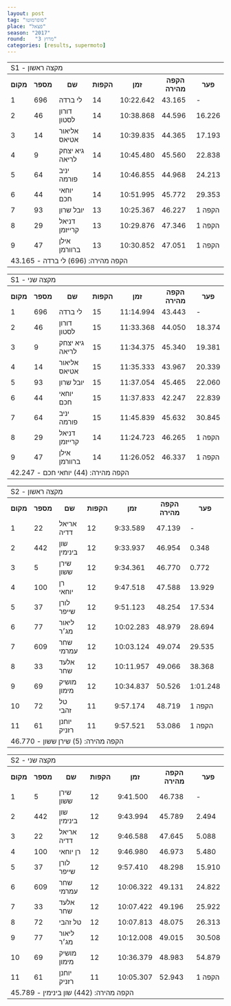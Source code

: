 ```yaml
---
layout: post
tag: "סופרמוטו"
place: "פצאל"
season: "2017"
round:   "מרוץ 3"
categories: [results, supermoto]
---
```

<table class="line_color">
    <tr>
        <td colspan="99" class="title_font">S1 - מקצה ראשון</td>
    </tr>
    <tr class="rnkh_bkcolor">
        <th class="rnkh_font">מקום</th>
        <th class="rnkh_font">מספר</th>
        <th class="rnkh_font">שם</th>
        <th class="rnkh_font">הקפות</th>
        <th class="rnkh_font">זמן</th>
        <th class="rnkh_font">הקפה מהירה</th>
        <th class="rnkh_font">פער</th>
    </tr>
    <tr class="rnk_bkcolor">
        <td class="rnk_font">1</td>
        <td class="rnk_font">696</td>
        <td class="rnk_font">לי ברדה</td>
        <td class="rnk_font">14</td>
        <td class="rnk_font">10:22.642</td>
        <td class="rnk_font">43.165</td>
        <td class="rnk_font">-</td>
    </tr>
    <tr class="rnk_bkcolor">
        <td class="rnk_font">2</td>
        <td class="rnk_font">46</td>
        <td class="rnk_font">דורון לסטון</td>
        <td class="rnk_font">14</td>
        <td class="rnk_font">10:38.868</td>
        <td class="rnk_font">44.596</td>
        <td class="rnk_font">16.226</td>
    </tr>
    <tr class="rnk_bkcolor">
        <td class="rnk_font">3</td>
        <td class="rnk_font">14</td>
        <td class="rnk_font">אליאור אטיאס</td>
        <td class="rnk_font">14</td>
        <td class="rnk_font">10:39.835</td>
        <td class="rnk_font">44.365</td>
        <td class="rnk_font">17.193</td>
    </tr>
    <tr class="rnk_bkcolor">
        <td class="rnk_font">4</td>
        <td class="rnk_font">9</td>
        <td class="rnk_font">גיא יצחק לריאה</td>
        <td class="rnk_font">14</td>
        <td class="rnk_font">10:45.480</td>
        <td class="rnk_font">45.560</td>
        <td class="rnk_font">22.838</td>
    </tr>
    <tr class="rnk_bkcolor">
        <td class="rnk_font">5</td>
        <td class="rnk_font">64</td>
        <td class="rnk_font">יניב פורמה</td>
        <td class="rnk_font">14</td>
        <td class="rnk_font">10:46.855</td>
        <td class="rnk_font">44.968</td>
        <td class="rnk_font">24.213</td>
    </tr>
    <tr class="rnk_bkcolor">
        <td class="rnk_font">6</td>
        <td class="rnk_font">44</td>
        <td class="rnk_font">יוחאי חכם</td>
        <td class="rnk_font">14</td>
        <td class="rnk_font">10:51.995</td>
        <td class="rnk_font">45.772</td>
        <td class="rnk_font">29.353</td>
    </tr>
    <tr class="rnk_bkcolor">
        <td class="rnk_font">7</td>
        <td class="rnk_font">93</td>
        <td class="rnk_font">יובל שרון</td>
        <td class="rnk_font">13</td>
        <td class="rnk_font">10:25.367</td>
        <td class="rnk_font">46.227</td>
        <td class="rnk_font">1 הקפה</td>
    </tr>
    <tr class="rnk_bkcolor">
        <td class="rnk_font">8</td>
        <td class="rnk_font">29</td>
        <td class="rnk_font">דניאל קרייזמן</td>
        <td class="rnk_font">13</td>
        <td class="rnk_font">10:29.876</td>
        <td class="rnk_font">47.346</td>
        <td class="rnk_font">1 הקפה</td>
    </tr>
    <tr class="rnk_bkcolor">
        <td class="rnk_font">9</td>
        <td class="rnk_font">47</td>
        <td class="rnk_font">אילן ברוורמן</td>
        <td class="rnk_font">13</td>
        <td class="rnk_font">10:30.852</td>
        <td class="rnk_font">47.051</td>
        <td class="rnk_font">1 הקפה</td>
    </tr>
    <tr>
        <td colspan="99" class="comment_font">הקפה מהירה: (696) לי ברדה - 43.165</td>
    </tr>
</table>
<table class="line_color">
    <tr>
        <td colspan="99" class="title_font">S1 - מקצה שני</td>
    </tr>
    <tr class="rnkh_bkcolor">
        <th class="rnkh_font">מקום</th>
        <th class="rnkh_font">מספר</th>
        <th class="rnkh_font">שם</th>
        <th class="rnkh_font">הקפות</th>
        <th class="rnkh_font">זמן</th>
        <th class="rnkh_font">הקפה מהירה</th>
        <th class="rnkh_font">פער</th>
    </tr>
    <tr class="rnk_bkcolor">
        <td class="rnk_font">1</td>
        <td class="rnk_font">696</td>
        <td class="rnk_font">לי ברדה</td>
        <td class="rnk_font">15</td>
        <td class="rnk_font">11:14.994</td>
        <td class="rnk_font">43.443</td>
        <td class="rnk_font">-</td>
    </tr>
    <tr class="rnk_bkcolor">
        <td class="rnk_font">2</td>
        <td class="rnk_font">46</td>
        <td class="rnk_font">דורון לסטון</td>
        <td class="rnk_font">15</td>
        <td class="rnk_font">11:33.368</td>
        <td class="rnk_font">44.050</td>
        <td class="rnk_font">18.374</td>
    </tr>
    <tr class="rnk_bkcolor">
        <td class="rnk_font">3</td>
        <td class="rnk_font">9</td>
        <td class="rnk_font">גיא יצחק לריאה</td>
        <td class="rnk_font">15</td>
        <td class="rnk_font">11:34.375</td>
        <td class="rnk_font">45.340</td>
        <td class="rnk_font">19.381</td>
    </tr>
    <tr class="rnk_bkcolor">
        <td class="rnk_font">4</td>
        <td class="rnk_font">14</td>
        <td class="rnk_font">אליאור אטיאס</td>
        <td class="rnk_font">15</td>
        <td class="rnk_font">11:35.333</td>
        <td class="rnk_font">43.967</td>
        <td class="rnk_font">20.339</td>
    </tr>
    <tr class="rnk_bkcolor">
        <td class="rnk_font">5</td>
        <td class="rnk_font">93</td>
        <td class="rnk_font">יובל שרון</td>
        <td class="rnk_font">15</td>
        <td class="rnk_font">11:37.054</td>
        <td class="rnk_font">45.465</td>
        <td class="rnk_font">22.060</td>
    </tr>
    <tr class="rnk_bkcolor">
        <td class="rnk_font">6</td>
        <td class="rnk_font">44</td>
        <td class="rnk_font">יוחאי חכם</td>
        <td class="rnk_font">15</td>
        <td class="rnk_font">11:37.833</td>
        <td class="rnk_font">42.247</td>
        <td class="rnk_font">22.839</td>
    </tr>
    <tr class="rnk_bkcolor">
        <td class="rnk_font">7</td>
        <td class="rnk_font">64</td>
        <td class="rnk_font">יניב פורמה</td>
        <td class="rnk_font">15</td>
        <td class="rnk_font">11:45.839</td>
        <td class="rnk_font">45.632</td>
        <td class="rnk_font">30.845</td>
    </tr>
    <tr class="rnk_bkcolor">
        <td class="rnk_font">8</td>
        <td class="rnk_font">29</td>
        <td class="rnk_font">דניאל קרייזמן</td>
        <td class="rnk_font">14</td>
        <td class="rnk_font">11:24.723</td>
        <td class="rnk_font">46.265</td>
        <td class="rnk_font">1 הקפה</td>
    </tr>
    <tr class="rnk_bkcolor">
        <td class="rnk_font">9</td>
        <td class="rnk_font">47</td>
        <td class="rnk_font">אילן ברוורמן</td>
        <td class="rnk_font">14</td>
        <td class="rnk_font">11:26.052</td>
        <td class="rnk_font">46.337</td>
        <td class="rnk_font">1 הקפה</td>
    </tr>
    <tr>
        <td colspan="99" class="comment_font">הקפה מהירה: (44) יוחאי חכם - 42.247</td>
    </tr>
</table>
<table class="line_color">
    <tr>
        <td colspan="99" class="title_font">S2 - מקצה ראשון</td>
    </tr>
    <tr class="rnkh_bkcolor">
        <th class="rnkh_font">מקום</th>
        <th class="rnkh_font">מספר</th>
        <th class="rnkh_font">שם</th>
        <th class="rnkh_font">הקפות</th>
        <th class="rnkh_font">זמן</th>
        <th class="rnkh_font">הקפה מהירה</th>
        <th class="rnkh_font">פער</th>
    </tr>
    <tr class="rnk_bkcolor">
        <td class="rnk_font">1</td>
        <td class="rnk_font">22</td>
        <td class="rnk_font">אריאל דדיה</td>
        <td class="rnk_font">12</td>
        <td class="rnk_font">9:33.589</td>
        <td class="rnk_font">47.139</td>
        <td class="rnk_font">-</td>
    </tr>
    <tr class="rnk_bkcolor">
        <td class="rnk_font">2</td>
        <td class="rnk_font">442</td>
        <td class="rnk_font">שון בינימין</td>
        <td class="rnk_font">12</td>
        <td class="rnk_font">9:33.937</td>
        <td class="rnk_font">46.954</td>
        <td class="rnk_font">0.348</td>
    </tr>
    <tr class="rnk_bkcolor">
        <td class="rnk_font">3</td>
        <td class="rnk_font">5</td>
        <td class="rnk_font">שירן ששון</td>
        <td class="rnk_font">12</td>
        <td class="rnk_font">9:34.361</td>
        <td class="rnk_font">46.770</td>
        <td class="rnk_font">0.772</td>
    </tr>
    <tr class="rnk_bkcolor">
        <td class="rnk_font">4</td>
        <td class="rnk_font">100</td>
        <td class="rnk_font">רן יוחאי</td>
        <td class="rnk_font">12</td>
        <td class="rnk_font">9:47.518</td>
        <td class="rnk_font">47.588</td>
        <td class="rnk_font">13.929</td>
    </tr>
    <tr class="rnk_bkcolor">
        <td class="rnk_font">5</td>
        <td class="rnk_font">37</td>
        <td class="rnk_font">לורן שייפר</td>
        <td class="rnk_font">12</td>
        <td class="rnk_font">9:51.123</td>
        <td class="rnk_font">48.254</td>
        <td class="rnk_font">17.534</td>
    </tr>
    <tr class="rnk_bkcolor">
        <td class="rnk_font">6</td>
        <td class="rnk_font">77</td>
        <td class="rnk_font">ליאור מג׳ר</td>
        <td class="rnk_font">12</td>
        <td class="rnk_font">10:02.283</td>
        <td class="rnk_font">48.979</td>
        <td class="rnk_font">28.694</td>
    </tr>
    <tr class="rnk_bkcolor">
        <td class="rnk_font">7</td>
        <td class="rnk_font">609</td>
        <td class="rnk_font">שחר עמרמי</td>
        <td class="rnk_font">12</td>
        <td class="rnk_font">10:03.124</td>
        <td class="rnk_font">49.074</td>
        <td class="rnk_font">29.535</td>
    </tr>
    <tr class="rnk_bkcolor">
        <td class="rnk_font">8</td>
        <td class="rnk_font">33</td>
        <td class="rnk_font">אלעד שחר</td>
        <td class="rnk_font">12</td>
        <td class="rnk_font">10:11.957</td>
        <td class="rnk_font">49.066</td>
        <td class="rnk_font">38.368</td>
    </tr>
    <tr class="rnk_bkcolor">
        <td class="rnk_font">9</td>
        <td class="rnk_font">69</td>
        <td class="rnk_font">מושיק מימון</td>
        <td class="rnk_font">12</td>
        <td class="rnk_font">10:34.837</td>
        <td class="rnk_font">50.526</td>
        <td class="rnk_font">1:01.248</td>
    </tr>
    <tr class="rnk_bkcolor">
        <td class="rnk_font">10</td>
        <td class="rnk_font">72</td>
        <td class="rnk_font">טל זהבי</td>
        <td class="rnk_font">11</td>
        <td class="rnk_font">9:57.174</td>
        <td class="rnk_font">48.719</td>
        <td class="rnk_font">1 הקפה</td>
    </tr>
    <tr class="rnk_bkcolor">
        <td class="rnk_font">11</td>
        <td class="rnk_font">61</td>
        <td class="rnk_font">יוחנן רזניק</td>
        <td class="rnk_font">11</td>
        <td class="rnk_font">9:57.521</td>
        <td class="rnk_font">53.086</td>
        <td class="rnk_font">1 הקפה</td>
    </tr>
    <tr>
        <td colspan="99" class="comment_font">הקפה מהירה: (5) שירן ששון - 46.770</td>
    </tr>
</table>
<table class="line_color">
    <tr>
        <td colspan="99" class="title_font">S2 - מקצה שני</td>
    </tr>
    <tr class="rnkh_bkcolor">
        <th class="rnkh_font">מקום</th>
        <th class="rnkh_font">מספר</th>
        <th class="rnkh_font">שם</th>
        <th class="rnkh_font">הקפות</th>
        <th class="rnkh_font">זמן</th>
        <th class="rnkh_font">הקפה מהירה</th>
        <th class="rnkh_font">פער</th>
    </tr>
    <tr class="rnk_bkcolor">
        <td class="rnk_font">1</td>
        <td class="rnk_font">5</td>
        <td class="rnk_font">שירן ששון</td>
        <td class="rnk_font">12</td>
        <td class="rnk_font">9:41.500</td>
        <td class="rnk_font">46.738</td>
        <td class="rnk_font">-</td>
    </tr>
    <tr class="rnk_bkcolor">
        <td class="rnk_font">2</td>
        <td class="rnk_font">442</td>
        <td class="rnk_font">שון בינימין</td>
        <td class="rnk_font">12</td>
        <td class="rnk_font">9:43.994</td>
        <td class="rnk_font">45.789</td>
        <td class="rnk_font">2.494</td>
    </tr>
    <tr class="rnk_bkcolor">
        <td class="rnk_font">3</td>
        <td class="rnk_font">22</td>
        <td class="rnk_font">אריאל דדיה</td>
        <td class="rnk_font">12</td>
        <td class="rnk_font">9:46.588</td>
        <td class="rnk_font">47.645</td>
        <td class="rnk_font">5.088</td>
    </tr>
    <tr class="rnk_bkcolor">
        <td class="rnk_font">4</td>
        <td class="rnk_font">100</td>
        <td class="rnk_font">רן יוחאי</td>
        <td class="rnk_font">12</td>
        <td class="rnk_font">9:46.980</td>
        <td class="rnk_font">46.973</td>
        <td class="rnk_font">5.480</td>
    </tr>
    <tr class="rnk_bkcolor">
        <td class="rnk_font">5</td>
        <td class="rnk_font">37</td>
        <td class="rnk_font">לורן שייפר</td>
        <td class="rnk_font">12</td>
        <td class="rnk_font">9:57.410</td>
        <td class="rnk_font">48.298</td>
        <td class="rnk_font">15.910</td>
    </tr>
    <tr class="rnk_bkcolor">
        <td class="rnk_font">6</td>
        <td class="rnk_font">609</td>
        <td class="rnk_font">שחר עמרמי</td>
        <td class="rnk_font">12</td>
        <td class="rnk_font">10:06.322</td>
        <td class="rnk_font">49.131</td>
        <td class="rnk_font">24.822</td>
    </tr>
    <tr class="rnk_bkcolor">
        <td class="rnk_font">7</td>
        <td class="rnk_font">33</td>
        <td class="rnk_font">אלעד שחר</td>
        <td class="rnk_font">12</td>
        <td class="rnk_font">10:07.422</td>
        <td class="rnk_font">49.196</td>
        <td class="rnk_font">25.922</td>
    </tr>
    <tr class="rnk_bkcolor">
        <td class="rnk_font">8</td>
        <td class="rnk_font">72</td>
        <td class="rnk_font">טל זהבי</td>
        <td class="rnk_font">12</td>
        <td class="rnk_font">10:07.813</td>
        <td class="rnk_font">48.075</td>
        <td class="rnk_font">26.313</td>
    </tr>
    <tr class="rnk_bkcolor">
        <td class="rnk_font">9</td>
        <td class="rnk_font">77</td>
        <td class="rnk_font">ליאור מג׳ר</td>
        <td class="rnk_font">12</td>
        <td class="rnk_font">10:12.008</td>
        <td class="rnk_font">49.015</td>
        <td class="rnk_font">30.508</td>
    </tr>
    <tr class="rnk_bkcolor">
        <td class="rnk_font">10</td>
        <td class="rnk_font">69</td>
        <td class="rnk_font">מושיק מימון</td>
        <td class="rnk_font">12</td>
        <td class="rnk_font">10:36.379</td>
        <td class="rnk_font">48.983</td>
        <td class="rnk_font">54.879</td>
    </tr>
    <tr class="rnk_bkcolor">
        <td class="rnk_font">11</td>
        <td class="rnk_font">61</td>
        <td class="rnk_font">יוחנן רזניק</td>
        <td class="rnk_font">11</td>
        <td class="rnk_font">10:05.307</td>
        <td class="rnk_font">52.943</td>
        <td class="rnk_font">1 הקפה</td>
    </tr>
    <tr>
        <td colspan="99" class="comment_font">הקפה מהירה: (442) שון בינימין - 45.789</td>
    </tr>
</table>
